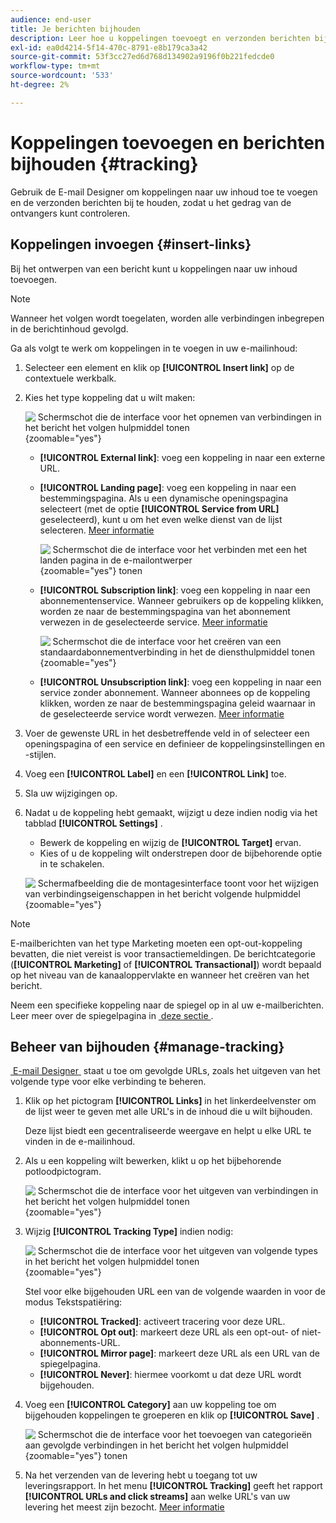 ```yaml
---
audience: end-user
title: Je berichten bijhouden
description: Leer hoe u koppelingen toevoegt en verzonden berichten bijhoudt
exl-id: ea0d4214-5f14-470c-8791-e8b179ca3a42
source-git-commit: 53f3cc27ed6d768d134902a9196f0b221fedcde0
workflow-type: tm+mt
source-wordcount: '533'
ht-degree: 2%

---
```


# Koppelingen toevoegen en berichten bijhouden {#tracking}

Gebruik de E-mail Designer om koppelingen naar uw inhoud toe te voegen en de verzonden berichten bij te houden, zodat u het gedrag van de ontvangers kunt controleren.

## Koppelingen invoegen {#insert-links}

Bij het ontwerpen van een bericht kunt u koppelingen naar uw inhoud toevoegen.

>[!NOTE]
>
>Wanneer het volgen wordt toegelaten, worden alle verbindingen inbegrepen in de berichtinhoud gevolgd.

Ga als volgt te werk om koppelingen in te voegen in uw e-mailinhoud:

1. Selecteer een element en klik op **[!UICONTROL Insert link]** op de contextuele werkbalk.

1. Kies het type koppeling dat u wilt maken:

   ![&#x200B; Schermschot die de interface voor het opnemen van verbindingen in het bericht het volgen hulpmiddel tonen &#x200B;](assets/message-tracking-insert-link.png){zoomable="yes"}

   * **[!UICONTROL External link]**: voeg een koppeling in naar een externe URL.

   * **[!UICONTROL Landing page]**: voeg een koppeling in naar een bestemmingspagina. Als u een dynamische openingspagina selecteert (met de optie **[!UICONTROL Service from URL]** geselecteerd), kunt u om het even welke dienst van de lijst selecteren. [Meer informatie](../landing-pages/create-lp.md#define-actions-on-form-submission)

     ![&#x200B; Schermschot die de interface voor het verbinden met een het landen pagina in de e-mailontwerper &#x200B;](assets/email-link-to-landing-page.png){zoomable="yes"} tonen

   * **[!UICONTROL Subscription link]**: voeg een koppeling in naar een abonnementenservice. Wanneer gebruikers op de koppeling klikken, worden ze naar de bestemmingspagina van het abonnement verwezen in de geselecteerde service. [Meer informatie](../audience/manage-services.md#create-service)

     ![&#x200B; Schermschot die de interface voor het creëren van een standaardabonnementverbinding in het de diensthulpmiddel tonen &#x200B;](assets/service-create-default-lp-link.png){zoomable="yes"}

   * **[!UICONTROL Unsubscription link]**: voeg een koppeling in naar een service zonder abonnement. Wanneer abonnees op de koppeling klikken, worden ze naar de bestemmingspagina geleid waarnaar in de geselecteerde service wordt verwezen. [Meer informatie](../audience/manage-services.md#create-service)

   <!--* **[!UICONTROL Mirror page]**: Add a link to display the email content in a web browser. [Learn more]-->

1. Voer de gewenste URL in het desbetreffende veld in of selecteer een openingspagina of een service en definieer de koppelingsinstellingen en -stijlen.

1. Voeg een **[!UICONTROL Label]** en een **[!UICONTROL Link]** toe.

1. Sla uw wijzigingen op.

1. Nadat u de koppeling hebt gemaakt, wijzigt u deze indien nodig via het tabblad **[!UICONTROL Settings]** .

   * Bewerk de koppeling en wijzig de **[!UICONTROL Target]** ervan.
   * Kies of u de koppeling wilt onderstrepen door de bijbehorende optie in te schakelen.

   ![&#x200B; Schermafbeelding die de montagesinterface toont voor het wijzigen van verbindingseigenschappen in het bericht volgende hulpmiddel &#x200B;](assets/message-tracking-link-settings.png){zoomable="yes"}

>[!NOTE]
>
>E-mailberichten van het type Marketing moeten een opt-out-koppeling bevatten, die niet vereist is voor transactiemeldingen. De berichtcategorie (**[!UICONTROL Marketing]** of **[!UICONTROL Transactional]**) wordt bepaald op het niveau van de kanaaloppervlakte en wanneer het creëren van het bericht.

Neem een specifieke koppeling naar de spiegel op in al uw e-mailberichten. Leer meer over de spiegelpagina in [&#x200B; deze sectie &#x200B;](mirror-page.md).

## Beheer van bijhouden {#manage-tracking}

[&#x200B; E-mail Designer &#x200B;](create-email-content.md) staat u toe om gevolgde URLs, zoals het uitgeven van het volgende type voor elke verbinding te beheren.

1. Klik op het pictogram **[!UICONTROL Links]** in het linkerdeelvenster om de lijst weer te geven met alle URL&#39;s in de inhoud die u wilt bijhouden.

   Deze lijst biedt een gecentraliseerde weergave en helpt u elke URL te vinden in de e-mailinhoud.

1. Als u een koppeling wilt bewerken, klikt u op het bijbehorende potloodpictogram.

   ![&#x200B; Schermschot die de interface voor het uitgeven van verbindingen in het bericht het volgen hulpmiddel tonen &#x200B;](assets/message-tracking-edit-links.png){zoomable="yes"}

1. Wijzig **[!UICONTROL Tracking Type]** indien nodig:

   ![&#x200B; Schermschot die de interface voor het uitgeven van volgende types in het bericht het volgen hulpmiddel tonen &#x200B;](assets/message-tracking-edit-a-link.png){zoomable="yes"}

   Stel voor elke bijgehouden URL een van de volgende waarden in voor de modus Tekstspatiëring:

   * **[!UICONTROL Tracked]**: activeert tracering voor deze URL.
   * **[!UICONTROL Opt out]**: markeert deze URL als een opt-out- of niet-abonnements-URL.
   * **[!UICONTROL Mirror page]**: markeert deze URL als een URL van de spiegelpagina.
   * **[!UICONTROL Never]**: hiermee voorkomt u dat deze URL wordt bijgehouden. <!--This information is saved: if the URL appears again in a future message, its tracking is automatically deactivated.-->

1. Voeg een **[!UICONTROL Category]** aan uw koppeling toe om bijgehouden koppelingen te groeperen en klik op **[!UICONTROL Save]** .

   ![&#x200B; Schermschot die de interface voor het toevoegen van categorieën aan gevolgde verbindingen in het bericht het volgen hulpmiddel &#x200B;](assets/message-tracking-edit-a-link_2.png){zoomable="yes"} tonen

1. Na het verzenden van de levering hebt u toegang tot uw leveringsrapport. In het menu **[!UICONTROL Tracking]** geeft het rapport **[!UICONTROL URLs and click streams]** aan welke URL&#39;s van uw levering het meest zijn bezocht. [Meer informatie](../reporting/gs-reports.md)